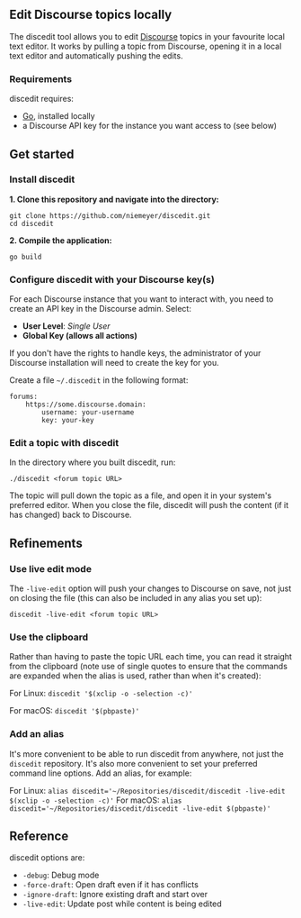 ## Edit Discourse topics locally

The discedit tool allows you to edit [Discourse](https://www.discourse.org/) topics in your favourite local text editor. It works by pulling a topic from Discourse, opening it in a local text editor and automatically pushing the edits.

### Requirements

discedit requires:

* [Go](https://golang.org/doc/install), installed locally
* a Discourse API key for the instance you want access to (see below)


## Get started

### Install discedit

**1. Clone this repository and navigate into the directory:**
```
git clone https://github.com/niemeyer/discedit.git
cd discedit
```

**2. Compile the application:**
```
go build
```


### Configure discedit with your Discourse key(s)

For each Discourse instance that you want to interact with, you need to create an API key in the Discourse admin. Select:

* **User Level**: *Single User*
* **Global Key (allows all actions)**

If you don't have the rights to handle keys, the administrator of your Discourse installation will need to create the key for you.

Create a file `~/.discedit` in the following format:

```
forums:
    https://some.discourse.domain:
        username: your-username
        key: your-key
```

### Edit a topic with discedit

In the directory where you built discedit, run:

```
./discedit <forum topic URL>
```

The topic will pull down the topic as a file, and open it in your system's preferred editor. When you close the file, discedit will push the content (if it has changed) back to Discourse.


## Refinements

### Use live edit mode

The `-live-edit` option will push your changes to Discourse on save, not just on closing the file (this can also be included in any alias you set up):

```
discedit -live-edit <forum topic URL>
```

### Use the clipboard

Rather than having to paste the topic URL each time, you can read it straight from the clipboard (note use of single quotes to ensure that the commands are expanded when the alias is used, rather than when it's created):

For Linux: `discedit '$(xclip -o -selection -c)'`

For macOS: `discedit '$(pbpaste)'`

### Add an alias

It's more convenient to be able to run discedit from anywhere, not just the `discedit` repository. It's also more convenient to set your preferred command line options. Add an alias, for example:

For Linux: `alias discedit='~/Repositories/discedit/discedit -live-edit $(xclip -o -selection -c)'`
For macOS: `alias discedit='~/Repositories/discedit/discedit -live-edit $(pbpaste)'`

## Reference

discedit options are:

* `-debug`: Debug mode
* `-force-draft`: Open draft even if it has conflicts
* `-ignore-draft`: Ignore existing draft and start over
* `-live-edit`: Update post while content is being edited
